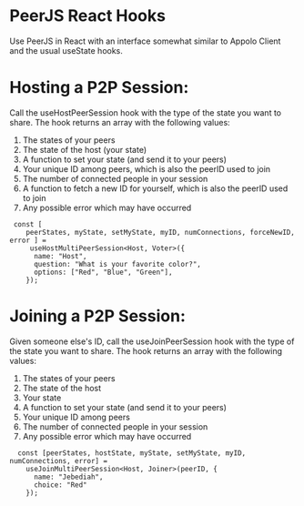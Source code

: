 # PeerJS React Hooks

Use PeerJS in React with an interface somewhat similar to Appolo Client and the usual useState hooks.

# Hosting a P2P Session:

Call the useHostPeerSession hook with the type of the state you want to share. The hook returns an array with the following values:


1. The states of your peers
2. The state of the host (your state)
3. A function to set your state (and send it to your peers)
4. Your unique ID among peers, which is also the peerID used to join
5. The number of connected people in your session
6. A function to fetch a new ID for yourself, which is also the peerID used to join
7. Any possible error which may have occurred

```tsx
 const [
    peerStates, myState, setMyState, myID, numConnections, forceNewID, error ] =
     useHostMultiPeerSession<Host, Voter>({
      name: "Host",
      question: "What is your favorite color?",
      options: ["Red", "Blue", "Green"],
    });

```

# Joining a P2P Session:

Given someone else's ID, call the useJoinPeerSession hook with the type of the state you want to share. The hook returns an array with the following values:

1. The states of your peers
2. The state of the host
3. Your state
4. A function to set your state (and send it to your peers)
5. Your unique ID among peers
6. The number of connected people in your session
7. Any possible error which may have occurred

```tsx
  const [peerStates, hostState, myState, setMyState, myID, numConnections, error] =
    useJoinMultiPeerSession<Host, Joiner>(peerID, {
      name: "Jebediah",
      choice: "Red"
    });
```
